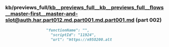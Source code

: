 ### kb/previews_full/kb__previews_full__kb__previews_full__flows__master-first__master-and-slot@auth.har.part012.md.part001.md.part001.md (part 002)

```md
                  "functionName": "",
                    "scriptId": "11924",
                    "url": "https://n958200.alt
```

```
